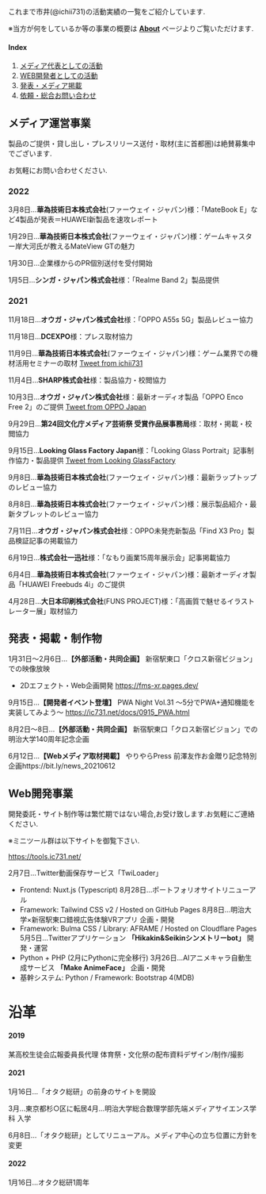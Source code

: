 これまで市井(@ichii731)の活動実績の一覧をご紹介しています.

※当方が何をしているか等の事業の概要は **[About](/about)** ページよりご覧いただけます.

#### Index
1. [メディア代表としての活動](#メディア運営事業)
2. [WEB開発者としての活動](#web開発事業)
3. [発表・メディア掲載](#発表掲載制作物)
4. [依頼・総合お問い合わせ](/contact)
## メディア運営事業
製品のご提供・貸し出し・プレスリリース送付・取材(主に首都圏)は絶賛募集中でございます.

お気軽にお問い合わせください.
### 2022
3月8日…**華為技術日本株式会社**(ファーウェイ・ジャパン)様：「MateBook E」など4製品が発表＝HUAWEI新製品を速攻レポート

1月29日…**華為技術日本株式会社**(ファーウェイ・ジャパン)様：ゲームキャスター岸大河氏が教えるMateView GTの魅力

1月30日…企業様からのPR個別送付を受付開始

1月5日…**シンガ・ジャパン株式会社**様：「Realme Band 2」製品提供
### 2021
11月18日…**オウガ・ジャパン株式会社**様：「OPPO A55s 5G」製品レビュー協力

11月18日…**DCEXPO**様：プレス取材協力

11月9日…**華為技術日本株式会社**(ファーウェイ・ジャパン)様：ゲーム業界での機材活用セミナーの取材
[Tweet from ichii731](https://twitter.com/ichii731/status/1457927804977180676)

11月4日…**SHARP株式会社**様：製品協力・校閲協力

10月3日…**オウガ・ジャパン株式会社**様：最新オーディオ製品「OPPO Enco Free 2」のご提供
[Tweet from OPPO Japan](https://twitter.com/OPPOJapan/status/1445923632069308417)

9月29日…**第24回文化庁メディア芸術祭 受賞作品展事務局**様：取材・掲載・校閲協力

9月15日…**Looking Glass Factory Japan**様：「Looking Glass Portrait」記事制作協力・製品提供
[Tweet from Looking GlassFactory](https://twitter.com/LKGGlass_JP/status/1438427413742960640)

9月8日…**華為技術日本株式会社**(ファーウェイ・ジャパン)様：最新ラップトップのレビュー協力

8月8日…**華為技術日本株式会社**(ファーウェイ・ジャパン)様：展示製品紹介・最新タブレットのレビュー協力

7月11日…**オウガ・ジャパン株式会社**様：OPPO未発売新製品「Find X3 Pro」製品検証記事の掲載協力

6月19日…**株式会社一迅社**様：「なもり画業15周年展示会」記事掲載協力

6月4日…**華為技術日本株式会社**(ファーウェイ・ジャパン)様：最新オーディオ製品「HUAWEI Freebuds 4i」のご提供

4月28日…**大日本印刷株式会社**(FUNS PROJECT)様：「高画質で魅せるイラストレーター展」取材協力


## 発表・掲載・制作物

1月31日～2月6日…**【外部活動・共同企画】** 新宿駅東口「クロス新宿ビジョン」での映像放映
- 2Dエフェクト・Web企画開発
https://fms-xr.pages.dev/

9月15日…**【開発者イベント登壇】** PWA Night Vol.31 ～5分でPWA+通知機能を実装してみよう～
https://ic731.net/docs/0915_PWA.html

8月2日～8日…**【外部活動・共同企画】** 新宿駅東口「クロス新宿ビジョン」での明治大学140周年記念企画

6月12日…**【Webメディア取材掲載】** やりやらPress 前澤友作お金贈り記念特別企画https://bit.ly/news_20210612


## Web開発事業

開発委託・サイト制作等は繁忙期ではない場合,お受け致します.お気軽にご連絡ください.

※ミニツール群は以下サイトを御覧下さい.

https://tools.ic731.net/

2月7日…Twitter動画保存サービス「TwiLoader」
- Frontend: Nuxt.js (Typescript)
8月28日…ポートフォリオサイトリニューアル
- Framework: Tailwind CSS v2 / Hosted on GitHub Pages
8月8日…明治大学×新宿駅東口錯視広告体験VRアプリ 企画・開発
- Framework: Bulma CSS / Library: AFRAME / Hosted on Cloudflare Pages
5月5日…Twitterアプリケーション **「Hikakin&amp;Seikinシンメトリーbot」** 開発・運営
- Python + PHP (2月にPythonに完全移行)
3月26日…AIアニメキャラ自動生成サービス **「Make AnimeFace」** 企画・開発
- 基幹システム: Python / Framework: Bootstrap 4(MDB)


# 沿革

#### 2019
某高校生徒会広報委員長代理 体育祭・文化祭の配布資料デザイン/制作/撮影

#### 2021
1月16日…「オタク総研」の前身のサイトを開設

3月…東京都杉○区に転居4月…明治大学総合数理学部先端メディアサイエンス学科 入学

6月8日…「オタク総研」としてリニューアル。メディア中心の立ち位置に方針を変更
#### 2022
1月16日…オタク総研1周年
